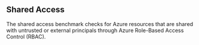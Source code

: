 ## Shared Access

The shared access benchmark checks for Azure resources that are shared with untrusted or external principals through Azure Role-Based Access Control (RBAC).